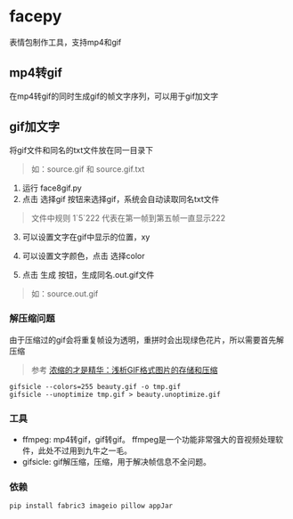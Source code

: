 # facepy
表情包制作工具，支持mp4和gif

## mp4转gif

在mp4转gif的同时生成gif的帧文字序列，可以用于gif加文字


## gif加文字

将gif文件和同名的txt文件放在同一目录下
> 如：source.gif 和 source.gif.txt

1. 运行 face8gif.py
2. 点击 选择gif 按钮来选择gif，系统会自动读取同名txt文件

> 文件中规则 1\`5\`222 代表在第一帧到第五帧一直显示222

3. 可以设置文字在gif中显示的位置，xy

4. 可以设置文字颜色，点击 选择color

5. 点击 生成 按钮，生成同名.out.gif文件
> 如：source.out.gif


### 解压缩问题
由于压缩过的gif会将重复帧设为透明，重拼时会出现绿色花片，所以需要首先解压缩
> 参考 [浓缩的才是精华：浅析GIF格式图片的存储和压缩](https://www.cnblogs.com/qcloud1001/p/6647080.html)

```
gifsicle --colors=255 beauty.gif -o tmp.gif
gifsicle --unoptimize tmp.gif > beauty.unoptimize.gif
```
### 工具
- ffmpeg: mp4转gif，gif转gif。
  ffmpeg是一个功能非常强大的音视频处理软件，此处不过用到九牛之一毛。
- gifsicle: gif解压缩，压缩，用于解决帧信息不全问题。

### 依赖
```
pip install fabric3 imageio pillow appJar
```